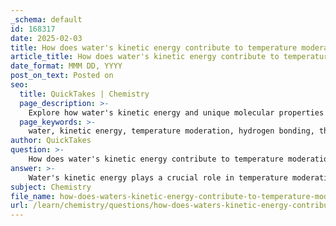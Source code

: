 ```yaml
---
_schema: default
id: 168317
date: 2025-02-03
title: How does water's kinetic energy contribute to temperature moderation?
article_title: How does water's kinetic energy contribute to temperature moderation?
date_format: MMM DD, YYYY
post_on_text: Posted on
seo:
  title: QuickTakes | Chemistry
  page_description: >-
    Explore how water's kinetic energy and unique molecular properties contribute to temperature moderation through hydrogen bonding and high specific heat capacity.
  page_keywords: >-
    water, kinetic energy, temperature moderation, hydrogen bonding, thermal energy, specific heat capacity, temperature regulation, ecosystems, biological systems
author: QuickTakes
question: >-
    How does water's kinetic energy contribute to temperature moderation?
answer: >-
    Water's kinetic energy plays a crucial role in temperature moderation due to its unique molecular properties and the dynamics of hydrogen bonding. Here’s how it works:\n\n1. **Kinetic Energy and Molecular Movement**: In liquid water, the molecules are in constant motion, possessing thermal energy. This kinetic energy causes water molecules to collide and interact with one another. The temperature of a substance is a measure of the average kinetic energy of its molecules; thus, as the kinetic energy increases, so does the temperature.\n\n2. **Hydrogen Bonding**: Water molecules are polar, which allows them to form hydrogen bonds with each other. These bonds are relatively weak and temporary, constantly forming and breaking as the molecules move. When water is heated, the kinetic energy of the molecules increases, leading to more frequent and energetic collisions. However, a significant amount of this energy is used to break the hydrogen bonds rather than increasing the temperature of the water. This property is known as high specific heat capacity.\n\n3. **High Specific Heat Capacity**: Water's high specific heat means it can absorb a lot of heat without a significant change in temperature. This is vital for temperature regulation in biological systems and environments. For example, large bodies of water can absorb heat during the day and release it slowly at night, moderating the temperature of the surrounding area.\n\n4. **Energy Dynamics**: The energy dynamics in water, where kinetic energy is temporarily stored in the form of hydrogen bonds, contribute to its ability to stabilize temperatures. This is particularly important in ecosystems, where organisms rely on stable temperatures for survival.\n\nIn summary, the kinetic energy of water molecules, combined with the formation and breaking of hydrogen bonds, allows water to moderate temperature effectively. This property is essential for maintaining homeostasis in living organisms and regulating climate in natural environments.
subject: Chemistry
file_name: how-does-waters-kinetic-energy-contribute-to-temperature-moderation.md
url: /learn/chemistry/questions/how-does-waters-kinetic-energy-contribute-to-temperature-moderation
---
```


&nbsp;